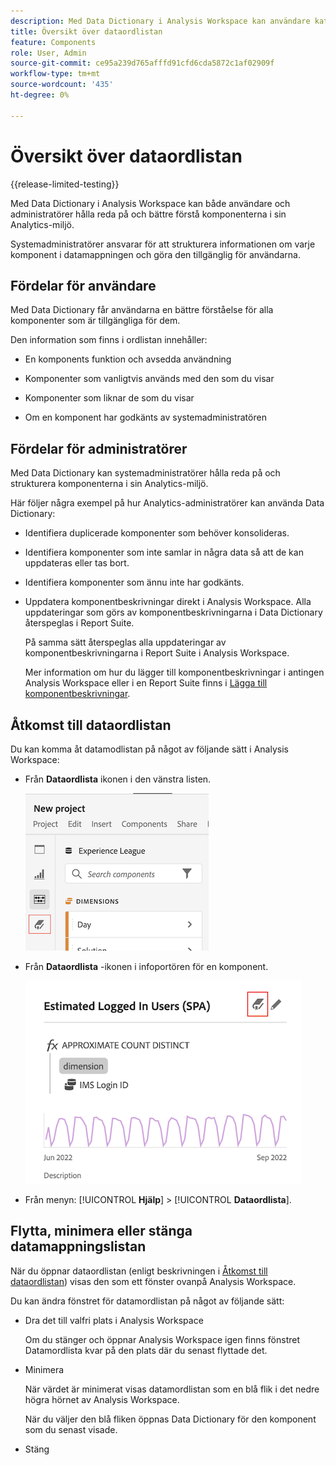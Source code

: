 ```yaml
---
description: Med Data Dictionary i Analysis Workspace kan användare katalogisera och hålla reda på de olika komponenterna i Analysis Workspace, inklusive deras avsedda användning, som är godkända, som är dubbletter osv.
title: Översikt över dataordlistan
feature: Components
role: User, Admin
source-git-commit: ce95a239d765afffd91cfd6cda5872c1af02909f
workflow-type: tm+mt
source-wordcount: '435'
ht-degree: 0%

---
```


# Översikt över dataordlistan

{{release-limited-testing}}

Med Data Dictionary i Analysis Workspace kan både användare och administratörer hålla reda på och bättre förstå komponenterna i sin Analytics-miljö.

Systemadministratörer ansvarar för att strukturera informationen om varje komponent i datamappningen och göra den tillgänglig för användarna.

## Fördelar för användare

Med Data Dictionary får användarna en bättre förståelse för alla komponenter som är tillgängliga för dem.

Den information som finns i ordlistan innehåller:

* En komponents funktion och avsedda användning

* Komponenter som vanligtvis används med den som du visar

* Komponenter som liknar de som du visar

* Om en komponent har godkänts av systemadministratören

## Fördelar för administratörer

Med Data Dictionary kan systemadministratörer hålla reda på och strukturera komponenterna i sin Analytics-miljö.

Här följer några exempel på hur Analytics-administratörer kan använda Data Dictionary:

* Identifiera duplicerade komponenter som behöver konsolideras.

* Identifiera komponenter som inte samlar in några data så att de kan uppdateras eller tas bort.

* Identifiera komponenter som ännu inte har godkänts.

* Uppdatera komponentbeskrivningar direkt i Analysis Workspace. Alla uppdateringar som görs av komponentbeskrivningarna i Data Dictionary återspeglas i Report Suite.

   På samma sätt återspeglas alla uppdateringar av komponentbeskrivningarna i Report Suite i Analysis Workspace.

   Mer information om hur du lägger till komponentbeskrivningar i antingen Analysis Workspace eller i en Report Suite finns i [Lägga till komponentbeskrivningar](/help/analyze/analysis-workspace/components/add-component-descriptions.md).

## Åtkomst till dataordlistan

Du kan komma åt datamodlistan på något av följande sätt i Analysis Workspace:

* Från **Dataordlista** ikonen i den vänstra listen.

   ![Ikon för datamordlista i den vänstra listen](assets/data-dictionary-access-icon.png)

* Från **Dataordlista** -ikonen i infoportören för en komponent.

   ![Ikon för datamordlista i infopobjekt](assets/data-dictionary-access-infopopover.png)
<!--update screenshot; this was taken from a mock-->

* Från menyn: [!UICONTROL **Hjälp**] > [!UICONTROL **Dataordlista**].

   <!--add screenshot-->

## Flytta, minimera eller stänga datamappningslistan

När du öppnar dataordlistan (enligt beskrivningen i [Åtkomst till dataordlistan](#access-the-data-dictionary)) visas den som ett fönster ovanpå Analysis Workspace.

Du kan ändra fönstret för datamordlistan på något av följande sätt:

* Dra det till valfri plats i Analysis Workspace

   Om du stänger och öppnar Analysis Workspace igen finns fönstret Datamordlista kvar på den plats där du senast flyttade det. <!--True?-->

* Minimera

   När värdet är minimerat visas datamordlistan som en blå flik i det nedre högra hörnet av Analysis Workspace.

   När du väljer den blå fliken öppnas Data Dictionary för den komponent som du senast visade.

* Stäng
